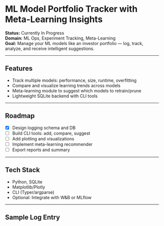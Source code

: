 # ML Model Portfolio Tracker with Meta-Learning Insights

**Status:** Currently In Progress  
**Domain:** ML Ops, Experiment Tracking, Meta-Learning  
**Goal:** Manage your ML models like an investor portfolio — log, track, analyze, and receive intelligent suggestions.

---

## Features

- Track multiple models: performance, size, runtime, overfitting
- Compare and visualize learning trends across models
- Meta-learning module to suggest which models to retrain/prune
- Lightweight SQLite backend with CLI tools

---

## Roadmap

- [x] Design logging schema and DB
- [ ] Build CLI tools: add, compare, suggest
- [ ] Add plotting and visualizations
- [ ] Implement meta-learning recommender
- [ ] Export reports and summary

---

## Tech Stack

- Python, SQLite
- Matplotlib/Plotly
- CLI (Typer/argparse)
- Optional: Integrate with W&B or MLflow

---

## Sample Log Entry

